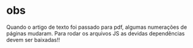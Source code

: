 # obs
Quando o artigo de texto foi passado para pdf, algumas numerações de páginas mudaram.
Para rodar os arquivos JS as devidas dependências devem ser baixadas!!

